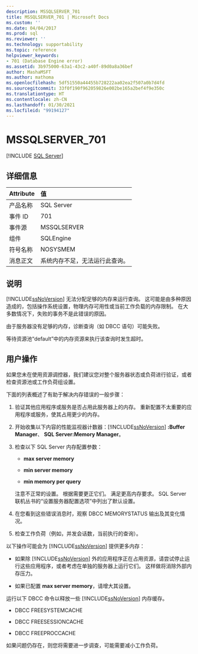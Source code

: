 ```yaml
---
description: MSSQLSERVER_701
title: MSSQLSERVER_701 | Microsoft Docs
ms.custom: ''
ms.date: 04/04/2017
ms.prod: sql
ms.reviewer: ''
ms.technology: supportability
ms.topic: reference
helpviewer_keywords:
- 701 (Database Engine error)
ms.assetid: 3b975000-63a1-43c2-a40f-89d0a8a36bef
author: MashaMSFT
ms.author: mathoma
ms.openlocfilehash: 5df51550a44455b728222aa02ea2f507a0b7d4fd
ms.sourcegitcommit: 33f0f190f962059826e002be165a2bef4f9e350c
ms.translationtype: HT
ms.contentlocale: zh-CN
ms.lasthandoff: 01/30/2021
ms.locfileid: "99194127"
---
```

# <a name="mssqlserver_701"></a>MSSQLSERVER_701
 [!INCLUDE [SQL Server](../../includes/applies-to-version/sqlserver.md)]
  
## <a name="details"></a>详细信息  
  
| Attribute | 值 |  
| :-------- | :---- |  
|产品名称|SQL Server|  
|事件 ID|701|  
|事件源|MSSQLSERVER|  
|组件|SQLEngine|  
|符号名称|NOSYSMEM|  
|消息正文|系统内存不足，无法运行此查询。|  
  
## <a name="explanation"></a>说明  
[!INCLUDE[ssNoVersion](../../includes/ssnoversion-md.md)] 无法分配足够的内存来运行查询。 这可能是由多种原因造成的，包括操作系统设置，物理内存可用性或当前工作负载的内存限制。 在大多数情况下，失败的事务不是此错误的原因。  
  
由于服务器没有足够的内存，诊断查询（如 DBCC 语句）可能失败。  
  
等待资源池“default”中的内存资源来执行该查询时发生超时。  
  
## <a name="user-action"></a>用户操作  
如果您未在使用资源调控器，我们建议您对整个服务器状态或负荷进行验证，或者检查资源池或工作负荷组设置。  
  
下面的列表概述了有助于解决内存错误的一般步骤：  
  
1.  验证其他应用程序或服务是否占用此服务器上的内存。 重新配置不太重要的应用程序或服务，使其占用更少的内存。  
  
2.  开始收集以下内容的性能监视器计数器：[!INCLUDE[ssNoVersion](../../includes/ssnoversion-md.md)] **:Buffer Manager**、 **SQL Server:Memory Manager**。  
  
3.  检查以下 SQL Server 内存配置参数：  
  
    -   **max server memory**  
  
    -   **min server memory**  
  
    -   **min memory per query**  
  
    注意不正常的设置。 根据需要更正它们。 满足更高内存要求。 SQL Server 联机丛书的“设置服务器配置选项”中列出了默认设置。  
  
4.  在您看到这些错误消息时，观察 DBCC MEMORYSTATUS 输出及其变化情况。  
  
5.  检查工作负荷（例如，并发会话数，当前执行的查询）。  

以下操作可能会为 [!INCLUDE[ssNoVersion](../../includes/ssnoversion-md.md)] 提供更多内存：  
  
-   如果除 [!INCLUDE[ssNoVersion](../../includes/ssnoversion-md.md)] 外的应用程序正在占用资源，请尝试停止运行这些应用程序，或者考虑在单独的服务器上运行它们。 这样做将消除外部内存压力。  
  
-   如果已配置 **max server memory**，请增大其设置。  
  
运行以下 DBCC 命令以释放一些 [!INCLUDE[ssNoVersion](../../includes/ssnoversion-md.md)] 内存缓存。  
  
-   DBCC FREESYSTEMCACHE  
  
-   DBCC FREESESSIONCACHE  
  
-   DBCC FREEPROCCACHE  
  
如果问题仍存在，则您将需要进一步调查，可能需要减小工作负荷。  
  
